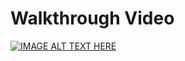 # Walkthrough Video

[![IMAGE ALT TEXT HERE](https://img.youtube.com/vi/a_EdnMd5LKg/0.jpg)](https://www.youtube.com/watch?v=a_EdnMd5LKg)
